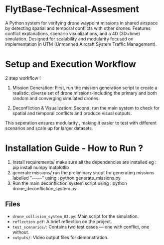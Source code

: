 # FlytBase-Technical-Assesment
A Python system for verifying drone waypoint missions in shared airspace by detecting spatial and temporal conflicts with other drones. Features conflict explanations, scenario visualizations, and a 4D (3D+time) simulation. Designed for scalability and modularity focused on implementation in UTM (Unmanned Aircraft System Traffic Management).


# Setup and Execution Workflow 

2 step workflow !

   1) Mission Generation: First, run the mission generation script to create a realistic, diverse set of drone missions-including the primary and both random and converging simulated drones.

   2) Deconfliction & Visualization: Second, run the main system to check for spatial and temporal conflicts and produce visual outputs.

This seperation ensures modularity , making it easier to test with different scenarios and scale up for larger datasets.

# Installation Guide - How to Run ?

   1) Install requirements/ make sure all the dependencies are installed eg : pip install numpy matplotlib
   2) generate missions/ run the preliminary script for generating missions labelled "-----" using : python generate_missions.py 
   3) Run the main deconfliction system script using : python drone_deconfliction_system.py




## Files

- `drone_collision_system_03.py`: Main script for the simulation.
- `reflection.pdf`: A brief reflection on the project.
- `test_scenarios/`: Contains two test cases — one with conflict, one without.
- `outputs/`: Video output files for demonstration.


